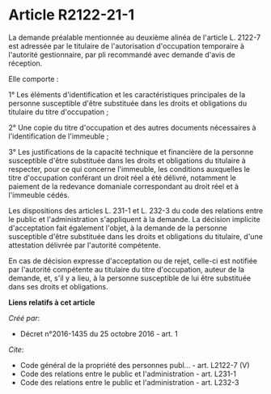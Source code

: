 # Article R2122-21-1

La demande préalable mentionnée au deuxième alinéa de l'article L. 2122-7 est adressée par le titulaire de l'autorisation
d'occupation temporaire à l'autorité gestionnaire, par pli recommandé avec demande d'avis de réception.

Elle comporte :

1° Les éléments d'identification et les caractéristiques principales de la personne susceptible d'être substituée dans les
droits et obligations du titulaire du titre d'occupation ;

2° Une copie du titre d'occupation et des autres documents nécessaires à l'identification de l'immeuble ;

3° Les justifications de la capacité technique et financière de la personne susceptible d'être substituée dans les droits et
obligations du titulaire à respecter, pour ce qui concerne l'immeuble, les conditions auxquelles le titre d'occupation
conférant un droit réel a été délivré, notamment le paiement de la redevance domaniale correspondant au droit réel et à
l'immeuble cédés.

Les dispositions des articles L. 231-1 et L. 232-3 du code des relations entre le public et l'administration s'appliquent à
la demande. La décision implicite d'acceptation fait également l'objet, à la demande de la personne susceptible d'être
substituée dans les droits et obligations du titulaire, d'une attestation délivrée par l'autorité compétente.

En cas de décision expresse d'acceptation ou de rejet, celle-ci est notifiée par l'autorité compétente au titulaire du titre
d'occupation, auteur de la demande, et, s'il y a lieu, à la personne susceptible de lui être substituée dans ses droits et
obligations.

**Liens relatifs à cet article**

_Créé par_:

  - Décret n°2016-1435 du 25 octobre 2016 - art. 1

_Cite_:

  - Code général de la propriété des personnes publ... - art. L2122-7 (V)
  - Code des relations entre le public et l'administration - art. L231-1
  - Code des relations entre le public et l'administration - art. L232-3
